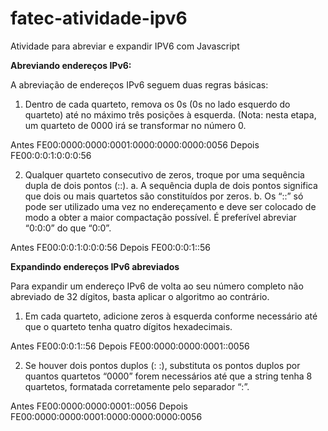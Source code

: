 # fatec-atividade-ipv6
Atividade para abreviar e expandir IPV6 com Javascript


<b>Abreviando endereços IPv6:</b>

A abreviação de endereços IPv6 seguem duas regras básicas:

1. Dentro de cada quarteto, remova os 0s (0s no lado esquerdo do quarteto) até no máximo três
posições à esquerda. (Nota: nesta etapa, um quarteto de 0000 irá se transformar no número 0.

Antes FE00:0000:0000:0001:0000:0000:0000:0056
Depois FE00:0:0:1:0:0:0:56

2. Qualquer quarteto consecutivo de zeros, troque por uma sequência dupla de dois pontos (::).
a. A sequência dupla de dois pontos significa que dois ou mais quartetos são constituídos por
zeros.
b. Os “::” só pode ser utilizado uma vez no endereçamento e deve ser colocado de modo a
obter a maior compactação possível. É preferível abreviar “0:0:0” do que “0:0”.

Antes FE00:0:0:1:0:0:0:56
Depois FE00:0:0:1::56


<b>Expandindo endereços IPv6 abreviados</b>

Para expandir um endereço IPv6 de volta ao seu número completo não abreviado de 32 dígitos, basta
aplicar o algoritmo ao contrário.

1. Em cada quarteto, adicione zeros à esquerda conforme necessário até que o quarteto tenha quatro
dígitos hexadecimais.

Antes FE00:0:0:1::56
Depois FE00:0000:0000:0001::0056

2. Se houver dois pontos duplos (: :), substituta os pontos duplos por quantos quartetos “0000” forem
necessários até que a string tenha 8 quartetos, formatada corretamente pelo separador “:”.

Antes FE00:0000:0000:0001::0056
Depois FE00:0000:0000:0001:0000:0000:0000:0056
